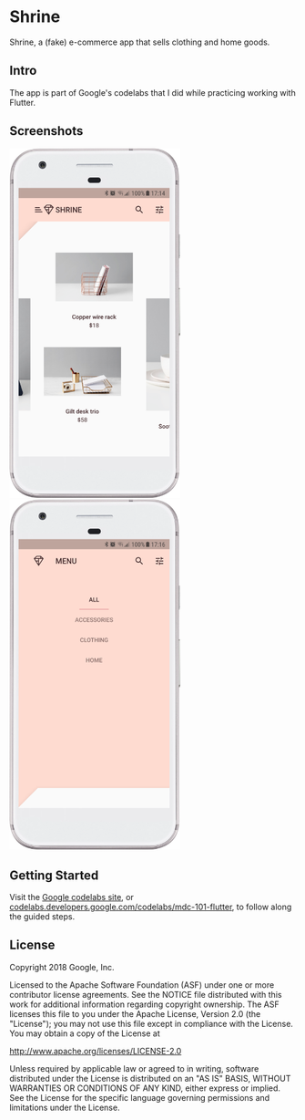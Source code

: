 # Shrine
Shrine, a (fake) e-commerce app that sells clothing and home goods.

## Intro
The app is part of Google's codelabs that I did while practicing working with Flutter.

## Screenshots
<img src="https://github.com/mrmitew/flutter_shrine/blob/master/mdc_100_series/design/device-2018-10-05-171235.png" width="300"/> <img src="https://github.com/mrmitew/flutter_shrine/blob/master/mdc_100_series/design/device-2018-10-05-171314.png" width="300"/>

## Getting Started
Visit the [Google codelabs site](https://codelabs.developers.google.com/), or [codelabs.developers.google.com/codelabs/mdc-101-flutter](https://codelabs.developers.google.com/codelabs/mdc-101-flutter), to follow along the guided steps.

## License

Copyright 2018 Google, Inc.

Licensed to the Apache Software Foundation (ASF) under one or more contributor
license agreements.  See the NOTICE file distributed with this work for
additional information regarding copyright ownership.  The ASF licenses this
file to you under the Apache License, Version 2.0 (the "License"); you may not
use this file except in compliance with the License.  You may obtain a copy of
the License at

  http://www.apache.org/licenses/LICENSE-2.0

Unless required by applicable law or agreed to in writing, software
distributed under the License is distributed on an "AS IS" BASIS, WITHOUT
WARRANTIES OR CONDITIONS OF ANY KIND, either express or implied.  See the
License for the specific language governing permissions and limitations under
the License.
